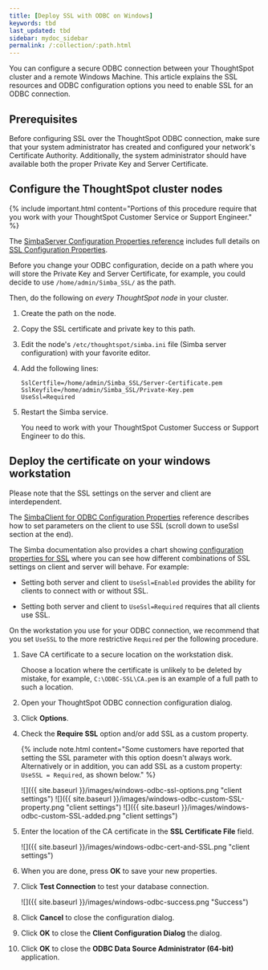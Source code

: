 ```yaml
---
title: [Deploy SSL with ODBC on Windows]
keywords: tbd
last_updated: tbd
sidebar: mydoc_sidebar
permalink: /:collection/:path.html
---
```


You can configure a secure ODBC connection between your ThoughtSpot cluster and
a remote Windows Machine.  This article explains the SSL resources and ODBC
configuration options you need to enable SSL for an ODBC connection.

## Prerequisites

Before configuring SSL over the ThoughtSpot ODBC connection, make sure that
your system administrator has created and configured your network's Certificate
Authority. Additionally, the system administrator should have available both
the proper Private Key and Server Certificate.

## Configure the ThoughtSpot cluster nodes

{% include important.html content="Portions of this procedure require that you work
with your ThoughtSpot Customer Service or Support Engineer." %}

The [SimbaServer Configuration Properties reference](https://www.simba.com/products/SEN/doc/Client-Server_user_guide/content/clientserver/configuringsimbaserver/configurationoptions.htm) includes full details on [SSL Configuration Properties](https://www.simba.com/products/SEN/doc/Client-Server_user_guide/content/clientserver/configuringsimbaserver/configurationoptions.htm#SSL_Server).

Before you change your ODBC configuration, decide on a path where you will store
the Private Key and Server Certificate, for example, you could decide to use
`/home/admin/Simba_SSL/` as the path.

Then, do the following on *every ThoughtSpot node* in your cluster.

1. Create the path on the node.
2. Copy the SSL certificate and private key to this path.
3. Edit the node's `/etc/thoughtspot/simba.ini` file (Simba server configuration) with your favorite editor.
4. Add the following lines:

    ```
    SslCertfile=/home/admin/Simba_SSL/Server-Certificate.pem
    SslKeyfile=/home/admin/Simba_SSL/Private-Key.pem
    UseSsl=Required
    ```
5. Restart the Simba service.

   You need to work with your ThoughtSpot Customer Success or Support Engineer to do this.

## Deploy the certificate on your windows workstation

Please note that the SSL settings on the server and client are interdependent.

The [SimbaClient for ODBC Configuration Properties](https://www.simba.com/products/SEN/doc/Client-Server_user_guide/content/clientserver/configuringsimbaclientodbc/simbaclientodbcconfigurationoptions.htm) reference describes how to set parameters on the client to use SSL (scroll down to useSsl section at the end).   

The Simba documentation also provides a chart showing [configuration properties for SSL](https://www.simba.com/products/SEN/doc/Client-Server_user_guide/content/clientserver/configuringssl/configcombinations.htm) where you can see how different combinations of SSL settings on client and server will behave. For example:

* Setting both server and client to `UseSsl=Enabled` provides the ability for clients to connect with or without SSL.

* Setting both server and client to `UseSsl=Required` requires that all clients use SSL.

On the workstation you use for your ODBC connection, we recommend that you set `UseSSL` to the more restrictive `Required` per the following procedure.

1. Save CA certificate to a secure location on the workstation disk.

   Choose a location where the certificate is unlikely to be deleted by mistake,
   for example, `C:\ODBC-SSL\CA.pem` is an example of a full path to such a location.

2. Open your ThoughtSpot ODBC connection configuration dialog.
3. Click **Options**.
4. Check the **Require SSL** option and/or add SSL as a custom property.

    {% include note.html content="Some customers have reported that setting the SSL parameter with this option doesn't always work. Alternatively or in addition, you can add SSL as a custom property: `UseSSL = Required`, as shown below." %}

    ![]({{ site.baseurl }}/images/windows-odbc-ssl-options.png "client settings")
    ![]({{ site.baseurl }}/images/windows-odbc-custom-SSL-property.png "client settings")
    ![]({{ site.baseurl }}/images/windows-odbc-custom-SSL-added.png "client settings")

5. Enter the location of the CA certificate in the **SSL Certificate File** field.

    ![]({{ site.baseurl }}/images/windows-odbc-cert-and-SSL.png "client settings")

6. When you are done, press **OK** to save your new properties.
7. Click **Test Connection** to test your database connection.

    ![]({{ site.baseurl }}/images/windows-odbc-success.png "Success")

8. Click **Cancel** to close the configuration dialog.
9. Click **OK** to close the **Client Configuration Dialog** the dialog.
10. Click **OK** to close the **ODBC Data Source Administrator (64-bit)** application.
